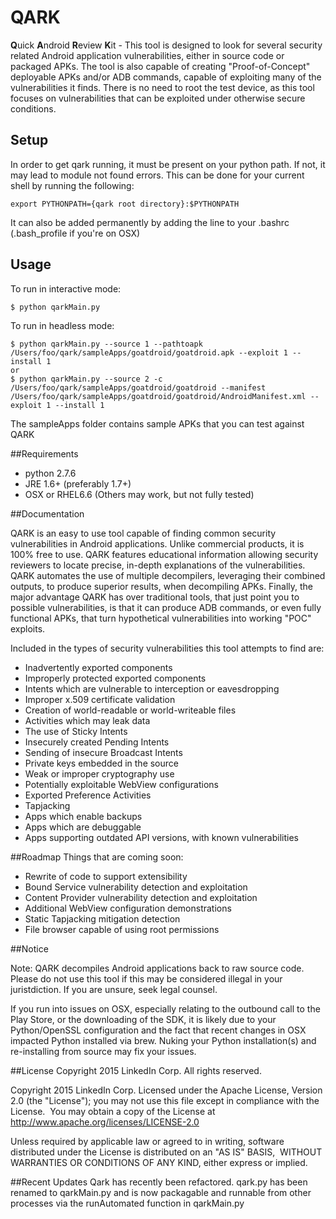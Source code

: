 # QARK

**Q**uick **A**ndroid **R**eview **K**it - This tool is designed to look for several security related Android application vulnerabilities, either in source code or packaged APKs. The tool is also capable of creating "Proof-of-Concept" deployable APKs and/or ADB commands, capable of exploiting many of the vulnerabilities it finds. There is no need to root the test device, as this tool focuses on vulnerabilities that can be exploited under otherwise secure conditions.

## Setup
In order to get qark running, it must be present on your python path. 
If not, it may lead to module not found errors.
This can be done for your current shell by running the following:
```
export PYTHONPATH={qark root directory}:$PYTHONPATH
```

It can also be added permanently by adding the line to your .bashrc (.bash_profile if you're on OSX)


## Usage

To run in interactive mode:
```
$ python qarkMain.py
```

To run in headless mode:
```
$ python qarkMain.py --source 1 --pathtoapk /Users/foo/qark/sampleApps/goatdroid/goatdroid.apk --exploit 1 --install 1
or
$ python qarkMain.py --source 2 -c /Users/foo/qark/sampleApps/goatdroid/goatdroid --manifest /Users/foo/qark/sampleApps/goatdroid/goatdroid/AndroidManifest.xml --exploit 1 --install 1
```

The sampleApps folder contains sample APKs that you can test against QARK


##Requirements
- python 2.7.6
- JRE 1.6+ (preferably 1.7+)
- OSX or RHEL6.6 (Others may work, but not fully tested)

##Documentation

QARK is an easy to use tool capable of finding common security vulnerabilities in Android applications. Unlike commercial products, it is 100% free to use. QARK features educational information allowing security reviewers to locate precise, in-depth explanations of the vulnerabilities. QARK automates the use of multiple decompilers, leveraging their combined outputs, to produce superior results, when decompiling APKs. Finally, the major advantage QARK has over traditional tools, that just point you to possible vulnerabilities, is that it can produce ADB commands, or even fully functional APKs, that turn hypothetical vulnerabilities into working "POC" exploits.

Included in the types of security vulnerabilities this tool attempts to find are:
- Inadvertently exported components
- Improperly protected exported components
- Intents which are vulnerable to interception or eavesdropping
- Improper x.509 certificate validation
- Creation of world-readable or world-writeable files
- Activities which may leak data
- The use of Sticky Intents
- Insecurely created Pending Intents
- Sending of insecure Broadcast Intents
- Private keys embedded in the source
- Weak or improper cryptography use 
- Potentially exploitable WebView configurations
- Exported Preference Activities
- Tapjacking
- Apps which enable backups
- Apps which are debuggable
- Apps supporting outdated API versions, with known vulnerabilities

##Roadmap
Things that are coming soon:
- Rewrite of code to support extensibility
- Bound Service vulnerability detection and exploitation
- Content Provider vulnerability detection and exploitation
- Additional WebView configuration demonstrations
- Static Tapjacking mitigation detection
- File browser capable of using root permissions


##Notice

Note: QARK decompiles Android applications back to raw source code. Please do not use this tool if this may be considered illegal in your juristdiction. If you are unsure, seek legal counsel.

If you run into issues on OSX, especially relating to the outbound call to the Play Store, or the downloading of the SDK, it is 
likely due to your Python/OpenSSL configuration and the fact that recent changes in OSX impacted Python installed via brew. Nuking your
Python installation(s) and re-installing from source may fix your issues.


##License
Copyright 2015 LinkedIn Corp.  All rights reserved.

Copyright 2015 LinkedIn Corp. Licensed under the Apache License, Version 2.0 (the "License"); you may not use this file except in compliance with the License.  You may obtain a copy of the License at http://www.apache.org/licenses/LICENSE-2.0

Unless required by applicable law or agreed to in writing, software  distributed under the License is distributed on an "AS IS" BASIS,  WITHOUT WARRANTIES OR CONDITIONS OF ANY KIND, either express or implied.

##Recent Updates
Qark has recently been refactored. qark.py has been renamed to qarkMain.py and is now packagable and runnable from other processes via the runAutomated function in qarkMain.py
